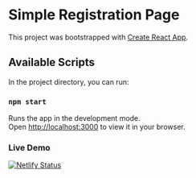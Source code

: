 # Simple Registration Page

This project was bootstrapped with [Create React App](https://github.com/facebook/create-react-app).

## Available Scripts

In the project directory, you can run:

### `npm start`

Runs the app in the development mode.\
Open [http://localhost:3000](http://localhost:3000) to view it in your browser.

### Live Demo

[![Netlify Status](https://api.netlify.com/api/v1/badges/4d55e005-b8c7-4b5c-8c23-c3edcd014c26/deploy-status)](https://app.netlify.com/sites/epic-franklin-0d15a7/deploys)

